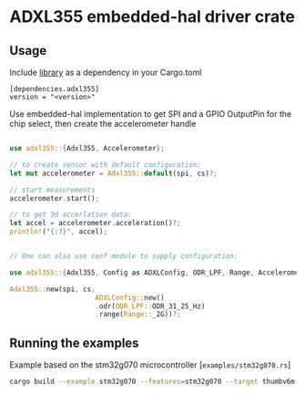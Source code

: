 # ADXL355 embedded-hal driver crate



## Usage

Include [library](https://crates.io/crates/adxl355) as a dependency in your Cargo.toml


```
[dependencies.adxl355]
version = "<version>"
```

Use embedded-hal implementation to get SPI and a GPIO OutputPin for the chip select, then create the accelerometer handle

```rust

use adxl355::{Adxl355, Accelerometer};

// to create sensor with default configuration:
let mut accelerometer = Adxl355::default(spi, cs)?;

// start measurements
accelerometer.start();

// to get 3d accerlation data:
let accel = accelerometer.acceleration()?;
println!("{:?}", accel);


// One can also use conf module to supply configuration:

use adxl355::{Adxl355, Config as ADXLConfig, ODR_LPF, Range, Accelerometer};

Adxl355::new(spi, cs,
                     ADXLConfig::new()
                     .odr(ODR_LPF::ODR_31_25_Hz)
                     .range(Range::_2G))?;
```

## Running the examples

Example based on the stm32g070 microcontroller [`examples/stm32g070.rs`]

```bash
cargo build --example stm32g070 --features=stm32g070 --target thumbv6m-none-eabi
```